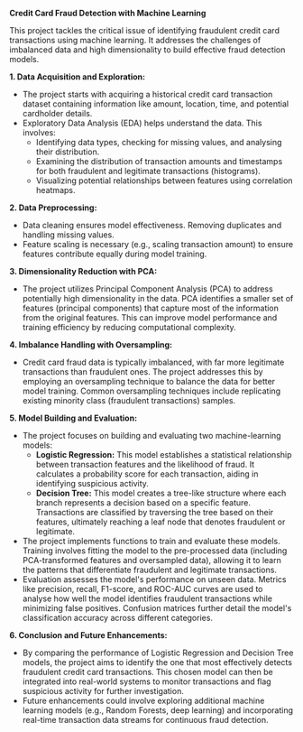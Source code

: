 **Credit Card Fraud Detection with Machine Learning**

This project tackles the critical issue of identifying fraudulent credit card transactions using machine learning. It addresses the challenges of imbalanced data and high dimensionality to build effective fraud detection models.

**1\. Data Acquisition and Exploration:**

- The project starts with acquiring a historical credit card transaction dataset containing information like amount, location, time, and potential cardholder details.
- Exploratory Data Analysis (EDA) helps understand the data. This involves:
  - Identifying data types, checking for missing values, and analysing their distribution.
  - Examining the distribution of transaction amounts and timestamps for both fraudulent and legitimate transactions (histograms).
  - Visualizing potential relationships between features using correlation heatmaps.

**2\. Data Preprocessing:**

- Data cleaning ensures model effectiveness. Removing duplicates and handling missing values.
- Feature scaling is necessary (e.g., scaling transaction amount) to ensure features contribute equally during model training.

**3\. Dimensionality Reduction with PCA:**

- The project utilizes Principal Component Analysis (PCA) to address potentially high dimensionality in the data. PCA identifies a smaller set of features (principal components) that capture most of the information from the original features. This can improve model performance and training efficiency by reducing computational complexity.

**4\. Imbalance Handling with Oversampling:**

- Credit card fraud data is typically imbalanced, with far more legitimate transactions than fraudulent ones. The project addresses this by employing an oversampling technique to balance the data for better model training. Common oversampling techniques include replicating existing minority class (fraudulent transactions) samples.

**5\. Model Building and Evaluation:**

- The project focuses on building and evaluating two machine-learning models:
  - **Logistic Regression:** This model establishes a statistical relationship between transaction features and the likelihood of fraud. It calculates a probability score for each transaction, aiding in identifying suspicious activity.
  - **Decision Tree:** This model creates a tree-like structure where each branch represents a decision based on a specific feature. Transactions are classified by traversing the tree based on their features, ultimately reaching a leaf node that denotes fraudulent or legitimate.
- The project implements functions to train and evaluate these models. Training involves fitting the model to the pre-processed data (including PCA-transformed features and oversampled data), allowing it to learn the patterns that differentiate fraudulent and legitimate transactions.
- Evaluation assesses the model's performance on unseen data. Metrics like precision, recall, F1-score, and ROC-AUC curves are used to analyse how well the model identifies fraudulent transactions while minimizing false positives. Confusion matrices further detail the model's classification accuracy across different categories.

**6\. Conclusion and Future Enhancements:**

- By comparing the performance of Logistic Regression and Decision Tree models, the project aims to identify the one that most effectively detects fraudulent credit card transactions. This chosen model can then be integrated into real-world systems to monitor transactions and flag suspicious activity for further investigation.
- Future enhancements could involve exploring additional machine learning models (e.g., Random Forests, deep learning) and incorporating real-time transaction data streams for continuous fraud detection.

